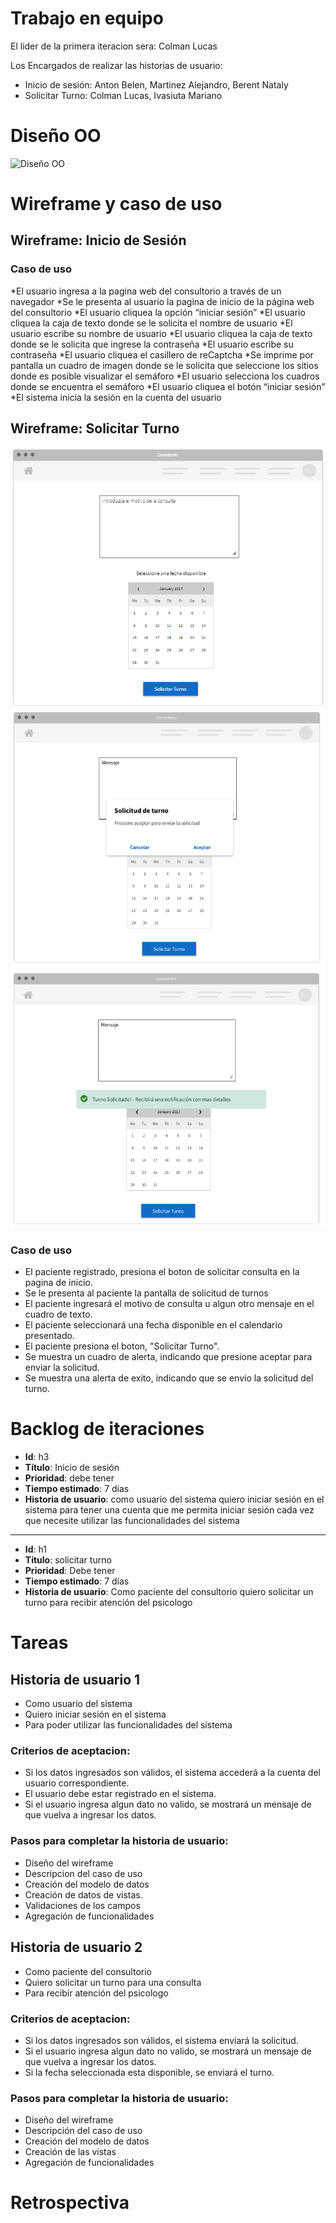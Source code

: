 # Trabajo en equipo
El lider de la primera iteracion sera: Colman Lucas

Los Encargados de realizar las historias de usuario:
* Inicio de sesión: Anton Belen, Martinez Alejandro, Berent Nataly
* Solicitar Turno: Colman Lucas, Ivasiuta Mariano


# Diseño OO
![Diseño OO](https://github.com/LucasColman/Integrador-POO2/blob/master/docs/images/Dise%C3%B1oOOIt1.PNG)

# Wireframe y caso de uso
## Wireframe: Inicio de Sesión

### Caso de uso
*El usuario ingresa a la pagina web del consultorio  a través de un navegador
*Se le presenta al usuario la pagina de inicio de la página web del consultorio
*El usuario cliquea la opción “iniciar sesión”
*El usuario cliquea la caja de texto donde se le solicita el nombre de usuario 
*El usuario escribe su nombre de usuario 
*El usuario cliquea la caja de texto donde se le solicita que ingrese la contraseña 
*El usuario escribe su contraseña
*El usuario cliquea el casillero de reCaptcha
*Se imprime por pantalla un cuadro de imagen donde se le solicita que seleccione los sitios donde es posible visualizar el semáforo 
*El usuario selecciona los cuadros donde se encuentra el semáforo 
*El usuario cliquea el botón “iniciar sesión”
*El sistema inicia la sesión en la cuenta del usuario

## Wireframe: Solicitar Turno
![Pantalla Solicitar Turno](/docs/images/wireframe_SolicitarTurno1.png)
![Pantalla Solicitar Turno2](/docs/images/wireframe_SolicitarTurno2.png)
![Pantalla Solicitar Turno4](/docs/images/wireframe_SolicitarTurno3.png)

### Caso de uso
* El paciente registrado, presiona el boton de solicitar consulta en la pagina de inicio.
* Se le presenta al paciente la pantalla de solicitud de turnos
* El paciente ingresará el motivo de consulta u algun otro mensaje en el cuadro de texto.
* El paciente seleccionará una fecha disponible en el calendario presentado.
* El paciente presiona el boton, "Solicitar Turno".
* Se muestra un cuadro de alerta, indicando que presione aceptar para enviar la solicitud.
* Se muestra una alerta de exito, indicando que se envio la solicitud del turno.


# Backlog de iteraciones
* **Id**: h3
* **Título**: Inicio de sesión
* **Prioridad**: debe tener
* **Tiempo estimado**: 7 días
* **Historia de usuario**: como usuario del sistema quiero iniciar sesión en el sistema para tener una cuenta que me permita iniciar sesión cada vez que necesite utilizar las funcionalidades del sistema
---
* **Id**: h1
* **Título**: solicitar turno
* **Prioridad**: Debe tener
* **Tiempo estimado**: 7 días
* **Historia de usuario**: Como paciente del consultorio quiero solicitar un turno para recibir atención del psicologo

# Tareas
## Historia de usuario 1
* Como usuario del sistema
* Quiero iniciar sesión en el sistema
* Para poder utilizar las funcionalidades del sistema

### Criterios de aceptacion:
* Si los datos ingresados son válidos, el sistema accederá a la cuenta del usuario correspondiente.
* El usuario debe estar registrado en el sistema.
* Si el usuario ingresa algun dato no valido, se mostrará un mensaje de que vuelva a ingresar los datos.

### Pasos para completar la historia de usuario:
* Diseño del wireframe
* Descripcion del caso de uso
* Creación del modelo de datos
* Creación de datos de vistas.
* Validaciones de los campos
* Agregación de funcionalidades

## Historia de usuario 2
* Como paciente del consultorio 
* Quiero solicitar un turno para una consulta 
* Para  recibir atención del psicologo
### Criterios de aceptacion:
* Si los datos ingresados son válidos, el sistema enviará la solicitud.
* Si el usuario ingresa algun dato no valido, se mostrará un mensaje de que vuelva a ingresar los datos.
* Si la fecha seleccionada esta disponible, se enviará el turno.

### Pasos para completar la historia de usuario:
* Diseño del wireframe
* Descripción del caso de uso
* Creación del modelo de datos
* Creación de las vistas
* Agregación de funcionalidades

# Retrospectiva
